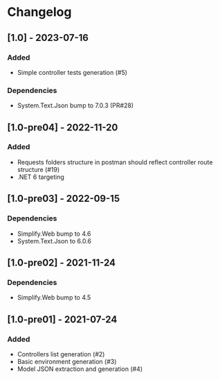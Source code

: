 # Changelog

## [1.0] - 2023-07-16

### Added

- Simple controller tests generation (#5)

### Dependencies

- System.Text.Json bump to 7.0.3 (PR#28)

## [1.0-pre04] - 2022-11-20

### Added

- Requests folders structure in postman should reflect controller route structure (#19)
- .NET 6 targeting

## [1.0-pre03] - 2022-09-15

### Dependencies

- Simplify.Web bump to 4.6
- System.Text.Json to 6.0.6

## [1.0-pre02] - 2021-11-24

### Dependencies

- Simplify.Web bump to 4.5

## [1.0-pre01] - 2021-07-24

### Added

- Controllers list generation (#2)
- Basic environment generation (#3)
- Model JSON extraction and generation (#4)
